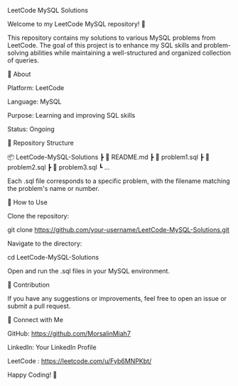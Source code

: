 LeetCode MySQL Solutions

Welcome to my LeetCode MySQL repository! 🚀

This repository contains my solutions to various MySQL problems from LeetCode. The goal of this project is to enhance my SQL skills and problem-solving abilities while maintaining a well-structured and organized collection of queries.

📌 About

Platform: LeetCode

Language: MySQL

Purpose: Learning and improving SQL skills

Status: Ongoing

📂 Repository Structure

📦 LeetCode-MySQL-Solutions
 ┣ 📜 README.md
 ┣ 📜 problem1.sql
 ┣ 📜 problem2.sql
 ┣ 📜 problem3.sql
 ┗ ...

Each .sql file corresponds to a specific problem, with the filename matching the problem's name or number.

🚀 How to Use

Clone the repository:

git clone https://github.com/your-username/LeetCode-MySQL-Solutions.git

Navigate to the directory:

cd LeetCode-MySQL-Solutions

Open and run the .sql files in your MySQL environment.

📝 Contribution

If you have any suggestions or improvements, feel free to open an issue or submit a pull request.

📢 Connect with Me

GitHub: https://github.com/MorsalinMiah7

LinkedIn: Your LinkedIn Profile

LeetCode : https://leetcode.com/u/Fyb6MNPKbt/

Happy Coding! 🎯
